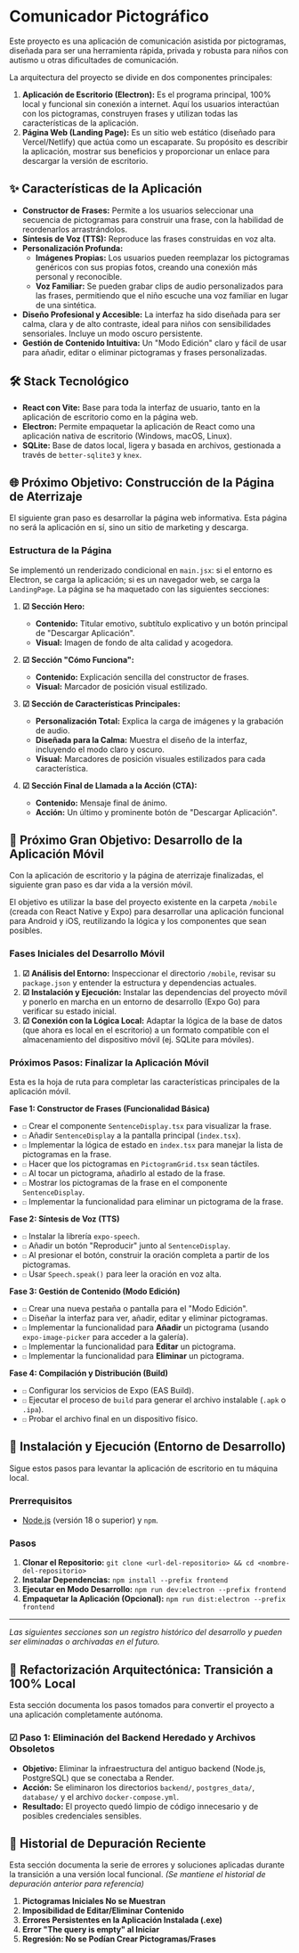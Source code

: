# Comunicador Pictográfico

Este proyecto es una aplicación de comunicación asistida por pictogramas, diseñada para ser una herramienta rápida, privada y robusta para niños con autismo u otras dificultades de comunicación.

La arquitectura del proyecto se divide en dos componentes principales:

1.  **Aplicación de Escritorio (Electron):** Es el programa principal, 100% local y funcional sin conexión a internet. Aquí los usuarios interactúan con los pictogramas, construyen frases y utilizan todas las características de la aplicación.
2.  **Página Web (Landing Page):** Es un sitio web estático (diseñado para Vercel/Netlify) que actúa como un escaparate. Su propósito es describir la aplicación, mostrar sus beneficios y proporcionar un enlace para descargar la versión de escritorio.

## ✨ Características de la Aplicación

- **Constructor de Frases:** Permite a los usuarios seleccionar una secuencia de pictogramas para construir una frase, con la habilidad de reordenarlos arrastrándolos.
- **Síntesis de Voz (TTS):** Reproduce las frases construidas en voz alta.
- **Personalización Profunda:**
    - **Imágenes Propias:** Los usuarios pueden reemplazar los pictogramas genéricos con sus propias fotos, creando una conexión más personal y reconocible.
    - **Voz Familiar:** Se pueden grabar clips de audio personalizados para las frases, permitiendo que el niño escuche una voz familiar en lugar de una sintética.
- **Diseño Profesional y Accesible:** La interfaz ha sido diseñada para ser calma, clara y de alto contraste, ideal para niños con sensibilidades sensoriales. Incluye un modo oscuro persistente.
- **Gestión de Contenido Intuitiva:** Un "Modo Edición" claro y fácil de usar para añadir, editar o eliminar pictogramas y frases personalizadas.

## 🛠️ Stack Tecnológico

- **React con Vite:** Base para toda la interfaz de usuario, tanto en la aplicación de escritorio como en la página web.
- **Electron:** Permite empaquetar la aplicación de React como una aplicación nativa de escritorio (Windows, macOS, Linux).
- **SQLite:** Base de datos local, ligera y basada en archivos, gestionada a través de `better-sqlite3` y `knex`.

## 🌐 Próximo Objetivo: Construcción de la Página de Aterrizaje

El siguiente gran paso es desarrollar la página web informativa. Esta página no será la aplicación en sí, sino un sitio de marketing y descarga.

### Estructura de la Página

Se implementó un renderizado condicional en `main.jsx`: si el entorno es Electron, se carga la aplicación; si es un navegador web, se carga la `LandingPage`. La página se ha maquetado con las siguientes secciones:

1.  **☑ Sección Hero:**
    *   **Contenido:** Titular emotivo, subtítulo explicativo y un botón principal de "Descargar Aplicación".
    *   **Visual:** Imagen de fondo de alta calidad y acogedora.

2.  **☑ Sección "Cómo Funciona":**
    *   **Contenido:** Explicación sencilla del constructor de frases.
    *   **Visual:** Marcador de posición visual estilizado.

3.  **☑ Sección de Características Principales:**
    *   **Personalización Total:** Explica la carga de imágenes y la grabación de audio.
    *   **Diseñada para la Calma:** Muestra el diseño de la interfaz, incluyendo el modo claro y oscuro.
    *   **Visual:** Marcadores de posición visuales estilizados para cada característica.

4.  **☑ Sección Final de Llamada a la Acción (CTA):**
    *   **Contenido:** Mensaje final de ánimo.
    *   **Acción:** Un último y prominente botón de "Descargar Aplicación".

## 📱 Próximo Gran Objetivo: Desarrollo de la Aplicación Móvil

Con la aplicación de escritorio y la página de aterrizaje finalizadas, el siguiente gran paso es dar vida a la versión móvil.

El objetivo es utilizar la base del proyecto existente en la carpeta `/mobile` (creada con React Native y Expo) para desarrollar una aplicación funcional para Android y iOS, reutilizando la lógica y los componentes que sean posibles.

### Fases Iniciales del Desarrollo Móvil

1.  **☑ Análisis del Entorno:** Inspeccionar el directorio `/mobile`, revisar su `package.json` y entender la estructura y dependencias actuales.
2.  **☑ Instalación y Ejecución:** Instalar las dependencias del proyecto móvil y ponerlo en marcha en un entorno de desarrollo (Expo Go) para verificar su estado inicial.
3.  **☑ Conexión con la Lógica Local:** Adaptar la lógica de la base de datos (que ahora es local en el escritorio) a un formato compatible con el almacenamiento del dispositivo móvil (ej. SQLite para móviles).

### Próximos Pasos: Finalizar la Aplicación Móvil

Esta es la hoja de ruta para completar las características principales de la aplicación móvil.

**Fase 1: Constructor de Frases (Funcionalidad Básica)**
*   `☐` Crear el componente `SentenceDisplay.tsx` para visualizar la frase.
*   `☐` Añadir `SentenceDisplay` a la pantalla principal (`index.tsx`).
*   `☐` Implementar la lógica de estado en `index.tsx` para manejar la lista de pictogramas en la frase.
*   `☐` Hacer que los pictogramas en `PictogramGrid.tsx` sean táctiles.
*   `☐` Al tocar un pictograma, añadirlo al estado de la frase.
*   `☐` Mostrar los pictogramas de la frase en el componente `SentenceDisplay`.
*   `☐` Implementar la funcionalidad para eliminar un pictograma de la frase.

**Fase 2: Síntesis de Voz (TTS)**
*   `☐` Instalar la librería `expo-speech`.
*   `☐` Añadir un botón "Reproducir" junto al `SentenceDisplay`.
*   `☐` Al presionar el botón, construir la oración completa a partir de los pictogramas.
*   `☐` Usar `Speech.speak()` para leer la oración en voz alta.

**Fase 3: Gestión de Contenido (Modo Edición)**
*   `☐` Crear una nueva pestaña o pantalla para el "Modo Edición".
*   `☐` Diseñar la interfaz para ver, añadir, editar y eliminar pictogramas.
*   `☐` Implementar la funcionalidad para **Añadir** un pictograma (usando `expo-image-picker` para acceder a la galería).
*   `☐` Implementar la funcionalidad para **Editar** un pictograma.
*   `☐` Implementar la funcionalidad para **Eliminar** un pictograma.

**Fase 4: Compilación y Distribución (Build)**
*   `☐` Configurar los servicios de Expo (EAS Build).
*   `☐` Ejecutar el proceso de `build` para generar el archivo instalable (`.apk` o `.ipa`).
*   `☐` Probar el archivo final en un dispositivo físico.

## 🚀 Instalación y Ejecución (Entorno de Desarrollo)

Sigue estos pasos para levantar la aplicación de escritorio en tu máquina local.

### Prerrequisitos

- [Node.js](https://nodejs.org/) (versión 18 o superior) y `npm`.

### Pasos

1.  **Clonar el Repositorio:** `git clone <url-del-repositorio> && cd <nombre-del-repositorio>`
2.  **Instalar Dependencias:** `npm install --prefix frontend`
3.  **Ejecutar en Modo Desarrollo:** `npm run dev:electron --prefix frontend`
4.  **Empaquetar la Aplicación (Opcional):** `npm run dist:electron --prefix frontend`

---
*Las siguientes secciones son un registro histórico del desarrollo y pueden ser eliminadas o archivadas en el futuro.*

## 🧹 Refactorización Arquitectónica: Transición a 100% Local

Esta sección documenta los pasos tomados para convertir el proyecto a una aplicación completamente autónoma.

### ☑ Paso 1: Eliminación del Backend Heredado y Archivos Obsoletos

*   **Objetivo:** Eliminar la infraestructura del antiguo backend (Node.js, PostgreSQL) que se conectaba a Render.
*   **Acción:** Se eliminaron los directorios `backend/`, `postgres_data/`, `database/` y el archivo `docker-compose.yml`.
*   **Resultado:** El proyecto quedó limpio de código innecesario y de posibles credenciales sensibles.

## 🐞 Historial de Depuración Reciente

Esta sección documenta la serie de errores y soluciones aplicadas durante la transición a una versión local funcional.
*(Se mantiene el historial de depuración anterior para referencia)*

1.  **Pictogramas Iniciales No se Muestran**
2.  **Imposibilidad de Editar/Eliminar Contenido**
3.  **Errores Persistentes en la Aplicación Instalada (.exe)**
4.  **Error "The query is empty" al Iniciar**
5.  **Regresión: No se Podían Crear Pictogramas/Frases**

